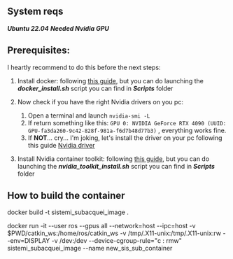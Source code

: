 ## System reqs
***Ubuntu 22.04***
***Needed Nvidia GPU***

## Prerequisites:
I heartly recommend to do this before the next steps:
  1) Install docker: following [this guide](https://www.digitalocean.com/community/tutorials/how-to-install-and-use-docker-on-ubuntu-22-04), but you can do launching the ***docker_install.sh*** script you can find in ***Scripts*** folder
  2) Now check if you have the right Nvidia drivers on you pc:
       1) Open a terminal and launch ```nvidia-smi -L```
       2) If return something like this: ```GPU 0: NVIDIA GeForce RTX 4090 (UUID: GPU-fa3da260-9c42-828f-981a-f6d7b48d77b3)``` , everything works fine.
       3) If **NOT**... cry... I'm joking, let's install the driver on your pc following this guide [Nvidia driver](https://www.nvidia.it/Download/index.aspx?lang=it)
       
  3) Install Nvidia container toolkit: following [this guide](https://docs.nvidia.com/datacenter/cloud-native/container-toolkit/latest/install-guide.html), but you can do launching the ***nvidia_toolkit_install.sh*** script you can find in ***Scripts*** folder

## How to build the container

docker build -t sistemi_subacquei_image .

docker run -it --user ros --gpus all --network=host --ipc=host -v $PWD/catkin_ws:/home/ros/catkin_ws -v /tmp/.X11-unix:/tmp/.X11-unix:rw --env=DISPLAY -v /dev:/dev --device-cgroup-rule="c : rmw" sistemi_subacquei_image --name new_sis_sub_container

